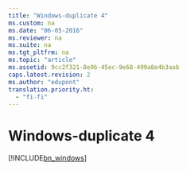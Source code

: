 ```yaml
---
title: "Windows-duplicate 4"
ms.custom: na
ms.date: "06-05-2016"
ms.reviewer: na
ms.suite: na
ms.tgt_pltfrm: na
ms.topic: "article"
ms.assetid: 9cc2f321-8e9b-45ec-9e68-499a8e4b3aab
caps.latest.revision: 2
ms.author: "edupont"
translation.priority.ht: 
  - "fi-fi"
---
```

# Windows-duplicate 4
[!INCLUDE[bn_windows](../../LocalFunctionalityForMicrosoftDynamicsNav2016/Australia/includes/bn_windows_md.md)]